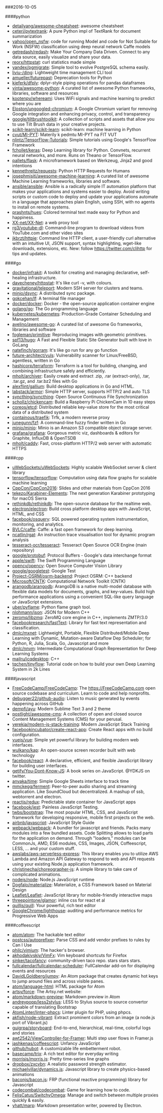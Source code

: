 ###2016-10-05

####python
* [detailyang/awesome-cheatsheet](https://github.com/detailyang/awesome-cheatsheet):  awesome cheatsheet
* [ceteri/pytextrank](https://github.com/ceteri/pytextrank): A pure Python impl of TextRank for document summarization
* [yahoo/open_nsfw](https://github.com/yahoo/open_nsfw): code for running Model and code for Not Suitable for Work (NSFW) classification using deep neural network Caffe models
* [getredash/redash](https://github.com/getredash/redash): Make Your Company Data Driven. Connect to any data source, easily visualize and share your data.
* [reorx/httpstat](https://github.com/reorx/httpstat): curl statistics made simple
* [yandex/pgmigrate](https://github.com/yandex/pgmigrate): Simple tool to evolve PostgreSQL schema easily.
* [liviu-/ding](https://github.com/liviu-/ding): Lightweight time management CLI tool
* [amueller/futurepast](https://github.com/amueller/futurepast): Deprecation tools for Python
* [kieferk/dfply](https://github.com/kieferk/dfply): dplyr-style piping operations for pandas dataframes
* [vinta/awesome-python](https://github.com/vinta/awesome-python): A curated list of awesome Python frameworks, libraries, software and resources
* [kootenpv/whereami](https://github.com/kootenpv/whereami): Uses WiFi signals  and machine learning to predict where you are
* [Eloston/ungoogled-chromium](https://github.com/Eloston/ungoogled-chromium): A Google Chromium variant for removing Google integration and enhancing privacy, control, and transparency
* [google/tiltbrushtoolkit](https://github.com/google/tiltbrushtoolkit): A collection of scripts and assets that allow you to use Tilt Brush data in your creative projects.
* [scikit-learn/scikit-learn](https://github.com/scikit-learn/scikit-learn): scikit-learn: machine learning in Python
* [cvut/MI-PYT](https://github.com/cvut/MI-PYT): Materily k pedmtu MI-PYT na FIT VUT
* [nlintz/TensorFlow-Tutorials](https://github.com/nlintz/TensorFlow-Tutorials): Simple tutorials using Google's TensorFlow Framework
* [fchollet/keras](https://github.com/fchollet/keras): Deep Learning library for Python. Convnets, recurrent neural networks, and more. Runs on Theano or TensorFlow.
* [pallets/flask](https://github.com/pallets/flask): A microframework based on Werkzeug, Jinja2 and good intentions
* [kennethreitz/requests](https://github.com/kennethreitz/requests): Python HTTP Requests for Humans
* [josephmisiti/awesome-machine-learning](https://github.com/josephmisiti/awesome-machine-learning): A curated list of awesome Machine Learning frameworks, libraries and software.
* [ansible/ansible](https://github.com/ansible/ansible): Ansible is a radically simple IT automation platform that makes your applications and systems easier to deploy. Avoid writing scripts or custom code to deploy and update your applications automate in a language that approaches plain English, using SSH, with no agents to install on remote systems.
* [prashnts/hues](https://github.com/prashnts/hues): Colored terminal text made easy for Python and happiness.
* [XX-net/XX-Net](https://github.com/XX-net/XX-Net): a web proxy tool
* [rg3/youtube-dl](https://github.com/rg3/youtube-dl): Command-line program to download videos from YouTube.com and other video sites
* [jkbrzt/httpie](https://github.com/jkbrzt/httpie): Command line HTTP client, a user-friendly curl alternative with an intuitive UI, JSON support, syntax highlighting, wget-like downloads, extensions, etc. New: follow https://twitter.com/clihttp for tips and updates.

####go
* [docker/infrakit](https://github.com/docker/infrakit): A toolkit for creating and managing declarative, self-healing infrastructure.
* [davecheney/httpstat](https://github.com/davecheney/httpstat): It's like curl -v, with colours.
* [gravitational/teleport](https://github.com/gravitational/teleport): Modern SSH server for clusters and teams.
* [minio/dsync](https://github.com/minio/dsync): A distributed sync package.
* [gokcehan/lf](https://github.com/gokcehan/lf): A terminal file manager
* [docker/docker](https://github.com/docker/docker): Docker - the open-source application container engine
* [golang/go](https://github.com/golang/go): The Go programming language
* [kubernetes/kubernetes](https://github.com/kubernetes/kubernetes): Production-Grade Container Scheduling and Management
* [avelino/awesome-go](https://github.com/avelino/awesome-go): A curated list of awesome Go frameworks, libraries and software
* [fogleman/primitive](https://github.com/fogleman/primitive): Reproducing images with geometric primitives.
* [spf13/hugo](https://github.com/spf13/hugo): A Fast and Flexible Static Site Generator built with love in GoLang
* [natefinch/gorram](https://github.com/natefinch/gorram): It's like go run for any go function
* [future-architect/vuls](https://github.com/future-architect/vuls): Vulnerability scanner for Linux/FreeBSD, agentless, written in Go
* [hashicorp/terraform](https://github.com/hashicorp/terraform): Terraform is a tool for building, changing, and combining infrastructure safely and efficiently.
* [mholt/archiver](https://github.com/mholt/archiver): Easily create and extract .zip, .rar (extract-only), .tar, .tar.gz, and .tar.bz2 files with Go
* [alexflint/gallium](https://github.com/alexflint/gallium): Build desktop applications in Go and HTML.
* [labstack/armor](https://github.com/labstack/armor): Simple HTTP server, supports HTTP/2 and auto TLS
* [syncthing/syncthing](https://github.com/syncthing/syncthing): Open Source Continuous File Synchronization
* [schollz/chickencam](https://github.com/schollz/chickencam): Build a Raspberry Pi ChickenCam in 10 easy steps
* [coreos/etcd](https://github.com/coreos/etcd): Distributed reliable key-value store for the most critical data of a distributed system
* [containous/traefik](https://github.com/containous/traefik): Trfk, a modern reverse proxy
* [junegunn/fzf](https://github.com/junegunn/fzf):  A command-line fuzzy finder written in Go
* [minio/minio](https://github.com/minio/minio): Minio is an Amazon S3 compatible object storage server.
* [grafana/grafana](https://github.com/grafana/grafana): Gorgeous metric viz, dashboards & editors for Graphite, InfluxDB & OpenTSDB
* [mholt/caddy](https://github.com/mholt/caddy): Fast, cross-platform HTTP/2 web server with automatic HTTPS

####cpp
* [uWebSockets/uWebSockets](https://github.com/uWebSockets/uWebSockets): Highly scalable WebSocket server & client library
* [tensorflow/tensorflow](https://github.com/tensorflow/tensorflow): Computation using data flow graphs for scalable machine learning
* [CppCon/CppCon2016](https://github.com/CppCon/CppCon2016): Slides and other materials from CppCon 2016
* [tekezo/Karabiner-Elements](https://github.com/tekezo/Karabiner-Elements): The next generation Karabiner prototyping for macOS Sierra
* [rethinkdb/rethinkdb](https://github.com/rethinkdb/rethinkdb): The open-source database for the realtime web.
* [electron/electron](https://github.com/electron/electron): Build cross platform desktop apps with JavaScript, HTML, and CSS
* [facebook/osquery](https://github.com/facebook/osquery): SQL powered operating system instrumentation, monitoring, and analytics.
* [BVLC/caffe](https://github.com/BVLC/caffe): Caffe: a fast open framework for deep learning.
* [ncatlin/rgat](https://github.com/ncatlin/rgat): An instruction trace visualisation tool for dynamic program analysis
* [tesseract-ocr/tesseract](https://github.com/tesseract-ocr/tesseract): Tesseract Open Source OCR Engine (main repository)
* [google/protobuf](https://github.com/google/protobuf): Protocol Buffers - Google's data interchange format
* [apple/swift](https://github.com/apple/swift): The Swift Programming Language
* [opencv/opencv](https://github.com/opencv/opencv): Open Source Computer Vision Library
* [google/googletest](https://github.com/google/googletest): Google Test
* [Project-OSRM/osrm-backend](https://github.com/Project-OSRM/osrm-backend): Project OSRM: C++ backend
* [Microsoft/CNTK](https://github.com/Microsoft/CNTK): Computational Network Toolkit (CNTK)
* [arangodb/arangodb](https://github.com/arangodb/arangodb): ArangoDB is a native multi-model database with flexible data models for documents, graphs, and key-values. Build high performance applications using a convenient SQL-like query language or JavaScript extensions.
* [uber/pyflame](https://github.com/uber/pyflame): Python flame graph tool.
* [nlohmann/json](https://github.com/nlohmann/json): JSON for Modern C++
* [zeromq/libzmq](https://github.com/zeromq/libzmq): ZeroMQ core engine in C++, implements ZMTP/3.0
* [facebookresearch/fastText](https://github.com/facebookresearch/fastText): Library for fast text representation and classification.
* [dmlc/mxnet](https://github.com/dmlc/mxnet): Lightweight, Portable, Flexible Distributed/Mobile Deep Learning with Dynamic, Mutation-aware Dataflow Dep Scheduler; for Python, R, Julia, Scala, Go, Javascript and more
* [dmlc/nnvm](https://github.com/dmlc/nnvm): Intermediate Computational Graph Representation for Deep Learning Systems
* [mailru/icqdesktop](https://github.com/mailru/icqdesktop): C++
* [tqchen/tinyflow](https://github.com/tqchen/tinyflow): Tutorial code on how to build your own Deep Learning System in 2k Lines

####javascript
* [FreeCodeCamp/FreeCodeCamp](https://github.com/FreeCodeCamp/FreeCodeCamp): The https://FreeCodeCamp.com open source codebase and curriculum. Learn to code and help nonprofits.
* [debugger22/github-audio](https://github.com/debugger22/github-audio): Listen to music generated by events happening across GitHub 
* [dempfi/ayu](https://github.com/dempfi/ayu): Modern Sublime Text 3 and 2 theme
* [postlight/awesome-cms](https://github.com/postlight/awesome-cms):  A collection of open and closed source Content Management Systems (CMS) for your perusal.
* [verekia/modern-js-stack-training](https://github.com/verekia/modern-js-stack-training): Modern JavaScript Stack Training
* [facebookincubator/create-react-app](https://github.com/facebookincubator/create-react-app): Create React apps with no build configuration.
* [vuejs/vue](https://github.com/vuejs/vue): Simple yet powerful library for building modern web interfaces.
* [wulkano/kap](https://github.com/wulkano/kap): An open-source screen recorder built with web technology
* [facebook/react](https://github.com/facebook/react): A declarative, efficient, and flexible JavaScript library for building user interfaces.
* [getify/You-Dont-Know-JS](https://github.com/getify/You-Dont-Know-JS): A book series on JavaScript. @YDKJS on twitter.
* [anvaka/time](https://github.com/anvaka/time): Simple Google Sheets interface to track time
* [mmckegg/ferment](https://github.com/mmckegg/ferment): Peer-to-peer audio sharing and streaming application. Like SoundCloud but decentralized. A mashup of ssb, webtorrent and electron.
* [reactjs/redux](https://github.com/reactjs/redux): Predictable state container for JavaScript apps
* [facebook/jest](https://github.com/facebook/jest):  Painless JavaScript Testing.
* [twbs/bootstrap](https://github.com/twbs/bootstrap): The most popular HTML, CSS, and JavaScript framework for developing responsive, mobile first projects on the web.
* [airbnb/javascript](https://github.com/airbnb/javascript): JavaScript Style Guide
* [webpack/webpack](https://github.com/webpack/webpack): A bundler for javascript and friends. Packs many modules into a few bundled assets. Code Splitting allows to load parts for the application on demand. Through "loaders," modules can be CommonJs, AMD, ES6 modules, CSS, Images, JSON, Coffeescript, LESS, ... and your custom stuff.
* [awslabs/aws-serverless-express](https://github.com/awslabs/aws-serverless-express): This library enables you to utilize AWS Lambda and Amazon API Gateway to respond to web and API requests using your existing Node.js application framework.
* [christinecha/choreographer-js](https://github.com/christinecha/choreographer-js): A simple library to take care of complicated animations.
* [nodejs/node](https://github.com/nodejs/node): Node.js JavaScript runtime 
* [Dogfalo/materialize](https://github.com/Dogfalo/materialize): Materialize, a CSS Framework based on Material Design
* [Leaflet/Leaflet](https://github.com/Leaflet/Leaflet):  JavaScript library for mobile-friendly interactive maps
* [threepointone/glamor](https://github.com/threepointone/glamor): inline css for react et al
* [quilljs/quill](https://github.com/quilljs/quill): Your powerful, rich text editor
* [GoogleChrome/lighthouse](https://github.com/GoogleChrome/lighthouse): auditing and performance metrics for Progressive Web Apps

####coffeescript
* [atom/atom](https://github.com/atom/atom): The hackable text editor
* [postcss/autoprefixer](https://github.com/postcss/autoprefixer): Parse CSS and add vendor prefixes to rules by Can I Use
* [philc/vimium](https://github.com/philc/vimium): The hacker's browser.
* [akhodakivskiy/VimFx](https://github.com/akhodakivskiy/VimFx): Vim keyboard shortcuts for Firefox
* [sinker/tacofancy](https://github.com/sinker/tacofancy): community-driven taco repo. stars stars stars.
* [fullcalendar/fullcalendar-scheduler](https://github.com/fullcalendar/fullcalendar-scheduler): FullCalendar add-on for displaying events and resources
* [DavidLGoldberg/jumpy](https://github.com/DavidLGoldberg/jumpy): An Atom package that creates dynamic hot keys to jump around files and across visible panes.
* [atom/language-html](https://github.com/atom/language-html): HTML package for Atom
* [artsy/force](https://github.com/artsy/force): The Artsy.net website:
* [atom/markdown-preview](https://github.com/atom/markdown-preview): Markdown preview in Atom
* [andreypopp/less2stylus](https://github.com/andreypopp/less2stylus): LESS to Stylus source to source convertor capable of translating Bootstrap
* [AtomLinter/linter-phpcs](https://github.com/AtomLinter/linter-phpcs): Linter plugin for PHP, using phpcs.
* [akfish/node-vibrant](https://github.com/akfish/node-vibrant): Extract prominent colors from an image (a node.js port of Vibrant.js)
* [guigrpa/storyboard](https://github.com/guigrpa/storyboard): End-to-end, hierarchical, real-time, colorful logs and stories
* [awt2542/ViewController-for-Framer](https://github.com/awt2542/ViewController-for-Framer): Multi step user flows in Framer.js
* [jashkenas/coffeescript](https://github.com/jashkenas/coffeescript): Unfancy JavaScript
* [github/hubot](https://github.com/github/hubot): A customizable life embetterment robot.
* [basecamp/trix](https://github.com/basecamp/trix): A rich text editor for everyday writing
* [morrisjs/morris.js](https://github.com/morrisjs/morris.js): Pretty time-series line graphs
* [dropbox/zxcvbn](https://github.com/dropbox/zxcvbn): A realistic password strength estimator.
* [michaelvillar/dynamics.js](https://github.com/michaelvillar/dynamics.js): Javascript library to create physics-based animations
* [baconjs/bacon.js](https://github.com/baconjs/bacon.js): FRP (functional reactive programming) library for Javascript
* [codecombat/codecombat](https://github.com/codecombat/codecombat): Game for learning how to code.
* [FelisCatus/SwitchyOmega](https://github.com/FelisCatus/SwitchyOmega): Manage and switch between multiple proxies quickly & easily.
* [yhatt/marp](https://github.com/yhatt/marp): Markdown presentation writer, powered by Electron.
